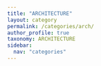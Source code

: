```yaml
---
title: "ARCHITECTURE"
layout: category
permalink: /categories/arch/
author_profile: true
taxonomy: ARCHITECTURE
sidebar:
  nav: "categories"
---
```

